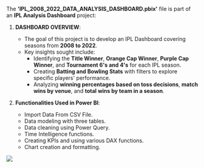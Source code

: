 The **'IPL_2008_2022_DATA_ANALYSIS_DASHBOARD.pbix'** file is part of an **IPL Analysis Dashboard** project:

1. **DASHBOARD OVERVIEW**:
   - The goal of this project is to develop an IPL Dashboard covering seasons from **2008 to 2022**.
   - Key insights sought include:
     - Identifying the **Title Winner**, **Orange Cap Winner**, **Purple Cap Winner**, and **Tournament 6's and 4's** for each IPL season.
     - Creating **Batting and Bowling Stats** with filters to explore specific players' performance.
     - Analyzing **winning percentages based on toss decisions**, **match wins by venue**, and **total wins by team in a season**.

2. **Functionalities Used in Power BI**:
   - Import Data From CSV File.
   - Data modeling with three tables.
   - Data cleaning using Power Query.
   - Time Intelligence functions.
   - Creating KPIs and using various DAX functions.
   - Chart creation and formatting.

![](C:\Users\Dell\OneDrive\Pictures\Screenshots\ipl_2008_2022_DASHBOARD.jpg)
